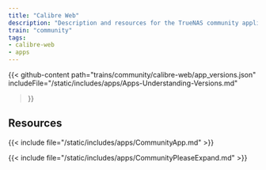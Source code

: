 ```yaml
---
title: "Calibre Web"
description: "Description and resources for the TrueNAS community application called Calibre Web."
train: "community"
tags:
- calibre-web
- apps
---
```


{{< github-content 
    path="trains/community/calibre-web/app_versions.json"
	includeFile="/static/includes/apps/Apps-Understanding-Versions.md"
>}}

## Resources

{{< include file="/static/includes/apps/CommunityApp.md" >}}

{{< include file="/static/includes/apps/CommunityPleaseExpand.md" >}}

<!--
<div class="docs-sections">

{{< doc-card title="<appname> Deployments" link="/resources/"
descr="How to deploy and configure the <appname> app." >}}

</div>
-->
